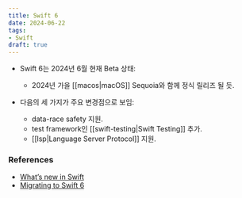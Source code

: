 ```yaml
---
title: Swift 6
date: 2024-06-22
tags:
- Swift
draft: true
---
```



- Swift 6는 2024년 6월 현재 Beta 상태:
    - 2024년 가을 [[macos|macOS]] Sequoia와 함께 정식 릴리즈 될 듯.

- 다음의 세 가지가 주요 변경점으로 보임:
    - data-race safety 지원.
    - test framework인 [[swift-testing|Swift Testing]] 추가.
    - [[lsp|Language Server Protocol]] 지원.


### References
- [What’s new in Swift](https://developer.apple.com/videos/play/wwdc2024/10136/)
- [Migrating to Swift 6](https://www.swift.org/migration/documentation/migrationguide/)
